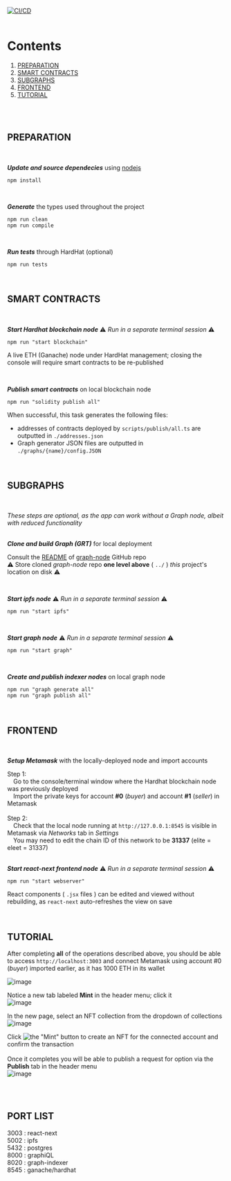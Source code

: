[![CI/CD](https://github.com/grasshopper47/NFTOpt/actions/workflows/ci.cd.js.yml/badge.svg?branch=main)](https://github.com/grasshopper47/NFTOpt/actions/workflows/ci.cd.js.yml)
<br>
<br>

# Contents
1. [PREPARATION](#preparation)
2. [SMART CONTRACTS](#smart-contracts)
3. [SUBGRAPHS](#subgraphs)
4. [FRONTEND](#frontend)
5. [TUTORIAL](#tutorial)

<br>
<br>

## PREPARATION<br>
<br>

**_Update and source dependecies_** using [nodejs](https://nodejs.org/en/download/)

`npm install`<br>

<br>

**_Generate_** the types used throughout the project

`npm run clean`<br>
`npm run compile`<br>

<br>

**_Run tests_** through HardHat (optional)

`npm run tests`<br>

<br>

## SMART CONTRACTS<br>

<br>

**_Start Hardhat blockchain node_** ⚠️ _Run in a separate terminal session_ ⚠️

`npm run "start blockchain"`

A live ETH (Ganache) node under HardHat management; closing the console will require smart contracts to be re-published<br>

<br>

**_Publish smart contracts_** on local blockchain node

`npm run "solidity publish all"`

When successful, this task generates the following files:<br>

- addresses of contracts deployed by `scripts/publish/all.ts` are outputted in `./addresses.json`<br>
- Graph generator JSON files are outputted in `./graphs/{name}/config.JSON`<br>

<br>

## SUBGRAPHS<br>

<br>

_These steps are optional, as the app can work without a Graph node, albeit with reduced functionality_<br>
<br>

**_Clone and build Graph (GRT)_** for local deployment<br>

Consult the [README](https://github.com/graphprotocol/graph-node/blob/master/README.md) of [graph-node](https://github.com/graphprotocol/graph-node) GitHub repo<br>
⚠️ Store cloned _graph-node_ repo **one level above** ( `../` ) _this_ project's location on disk ⚠️<br>

<br>

**_Start ipfs node_** ⚠️ _Run in a separate terminal session_ ⚠️

`npm run "start ipfs"`<br>

<br>

**_Start graph node_** ⚠️ _Run in a separate terminal session_ ⚠️

`npm run "start graph"`<br>

<br>

**_Create and publish indexer nodes_** on local graph node

`npm run "graph generate all"`<br>
`npm run "graph publish all"`<br>

<br>

## FRONTEND<br>

<br>

**_Setup Metamask_** with the locally-deployed node and import accounts

Step 1:<br>
&emsp;Go to the console/terminal window where the Hardhat blockchain node was previously deployed<br>
&emsp;Import the private keys for account **#0** (_buyer_) and account **#1** (_seller_) in Metamask<br>
<br>
Step 2:<br>
&emsp;Check that the local node running at `http://127.0.0.1:8545` is visible in Metamask via _Networks_ tab in _Settings_<br>
&emsp;You may need to edit the chain ID of this network to be **31337** (elite = eleet = 31337)<br>
<br>

**_Start react-next frontend node_** ⚠️ _Run in a separate terminal session_ ⚠️

`npm run "start webserver"`

React components ( `.jsx` files ) can be edited and viewed without rebuilding, as `react-next` auto-refreshes the view on save<br>

<br>

## TUTORIAL<br>

After completing **all** of the operations described above, you should be able to access `http://localhost:3003` and connect Metamask using account #0 (_buyer_) imported earlier, as it has 1000 ETH in its wallet<br>

![image](https://user-images.githubusercontent.com/49437873/184709191-b0d1dd76-ea81-46a5-b067-01b3ab8359b9.png)<br>

Notice a new tab labeled **Mint** in the header menu; click it<br>
![image](https://user-images.githubusercontent.com/49437873/184709351-5afb5a5f-5f39-43b0-b6bd-7a7f34525ef2.png)<br>

In the new page, select an NFT collection from the dropdown of collections<br>
![image](https://user-images.githubusercontent.com/49437873/184709462-d0a67d22-ef35-4fd0-9eb2-ff13b8fdd7a6.png)<br>

Click ![the "Mint" button](https://user-images.githubusercontent.com/49437873/184710060-bccea028-6b10-4992-821f-b80feb30ad94.png)
 to create an NFT for the connected account and confirm the transaction<br>
 <br>
Once it completes you will be able to publish a request for option via the **Publish** tab in the header menu<br>
![image](https://user-images.githubusercontent.com/49437873/184709585-74a8fe23-cc5c-48a2-8b70-072f890af908.png)<br>

<br>
<br>

## PORT LIST<br>

3003 : react-next     <br>
5002 : ipfs           <br>
5432 : postgres       <br>
8000 : graphiQL       <br>
8020 : graph-indexer  <br>
8545 : ganache/hardhat<br>
